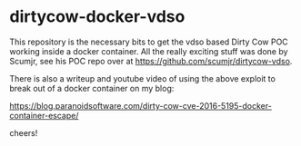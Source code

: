 # dirtycow-docker-vdso

This repository is the necessary bits to get the vdso based Dirty Cow POC working inside a docker container. All the really exciting stuff was done by Scumjr, see his POC repo over at https://github.com/scumjr/dirtycow-vdso.

There is also a writeup and youtube video of using the above exploit to break out of a docker container on my blog:

  https://blog.paranoidsoftware.com/dirty-cow-cve-2016-5195-docker-container-escape/
  
  
  cheers!
